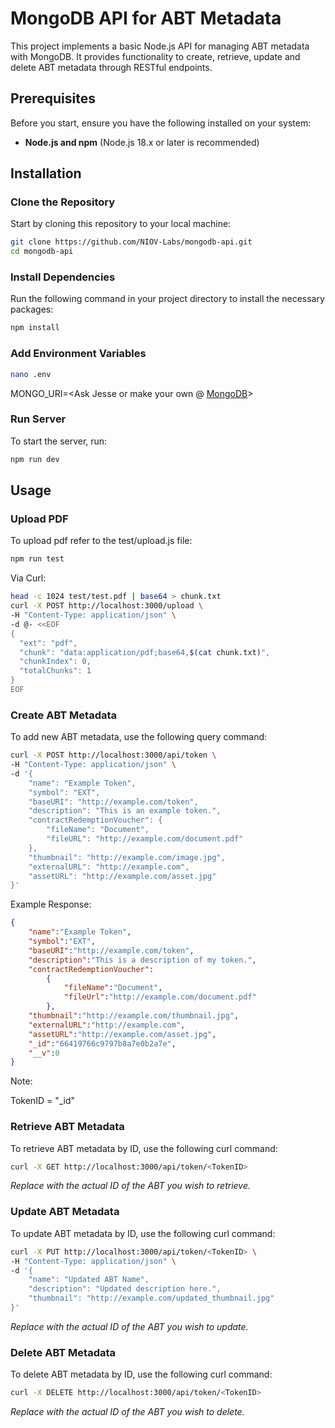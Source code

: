 # MongoDB API for ABT Metadata

This project implements a basic Node.js API for managing ABT metadata with MongoDB. It provides functionality to create, retrieve, update and delete ABT metadata through RESTful endpoints.

## Prerequisites

Before you start, ensure you have the following installed on your system:

- **Node.js and npm** (Node.js 18.x or later is recommended)

## Installation

### Clone the Repository

Start by cloning this repository to your local machine:

```bash
git clone https://github.com/NIOV-Labs/mongodb-api.git
cd mongodb-api
```

### Install Dependencies

Run the following command in your project directory to install the necessary packages:

```bash
npm install
```

### Add Environment Variables

```bash
nano .env
```

MONGO_URI=<Ask Jesse or make your own @ [MongoDB](https://www.mongodb.com/products/platform/atlas-database)>

### Run Server

To start the server, run:

```bash
npm run dev
```

## Usage

### Upload PDF

To upload pdf refer to the test/upload.js file:

```bash
npm run test
```

Via Curl:

```bash
head -c 1024 test/test.pdf | base64 > chunk.txt 
curl -X POST http://localhost:3000/upload \
-H "Content-Type: application/json" \
-d @- <<EOF
{
  "ext": "pdf",
  "chunk": "data:application/pdf;base64,$(cat chunk.txt)",
  "chunkIndex": 0,
  "totalChunks": 1
}
EOF
```

### Create ABT Metadata

To add new ABT metadata, use the following query command:

```bash
curl -X POST http://localhost:3000/api/token \
-H "Content-Type: application/json" \
-d '{
    "name": "Example Token",
    "symbol": "EXT",
    "baseURI": "http://example.com/token",
    "description": "This is an example token.",
    "contractRedemptionVoucher": {
        "fileName": "Document",
        "fileURL": "http://example.com/document.pdf"
    },
    "thumbnail": "http://example.com/image.jpg",
    "externalURL": "http://example.com",
    "assetURL": "http://example.com/asset.jpg"
}'
```

Example Response:

```json
{
    "name":"Example Token",
    "symbol":"EXT",
    "baseURI":"http://example.com/token",
    "description":"This is a description of my token.",
    "contractRedemptionVoucher":
        {
            "fileName":"Document",
            "fileUrl":"http://example.com/document.pdf"
        },
    "thumbnail":"http://example.com/thumbnail.jpg",
    "externalURL":"http://example.com",
    "assetURL":"http://example.com/asset.jpg",
    "_id":"66419766c9797b8a7e0b2a7e",
    "__v":0
}
```

Note:

TokenID = "_id"

### Retrieve ABT Metadata

To retrieve ABT metadata by ID, use the following curl command:

```bash
curl -X GET http://localhost:3000/api/token/<TokenID>
```

*Replace <TokenID> with the actual ID of the ABT you wish to retrieve.*

### Update ABT Metadata

To update ABT metadata by ID, use the following curl command:

```bash
curl -X PUT http://localhost:3000/api/token/<TokenID> \
-H "Content-Type: application/json" \
-d '{
    "name": "Updated ABT Name",
    "description": "Updated description here.",
    "thumbnail": "http://example.com/updated_thumbnail.jpg"
}'
```

*Replace <TokenID> with the actual ID of the ABT you wish to update.*

### Delete ABT Metadata

To delete ABT metadata by ID, use the following curl command:

```bash
curl -X DELETE http://localhost:3000/api/token/<TokenID>
```

*Replace <TokenID> with the actual ID of the ABT you wish to delete.*
